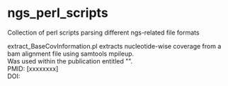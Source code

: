 # ngs_perl_scripts
Collection of perl scripts parsing different ngs-related file formats

extract_BaseCovInformation.pl extracts nucleotide-wise coverage from a bam alignment file using samtools mpileup.<br>
Was used within the publication entitled "".<br>
PMID: [xxxxxxxx]<br>
DOI:<br>
